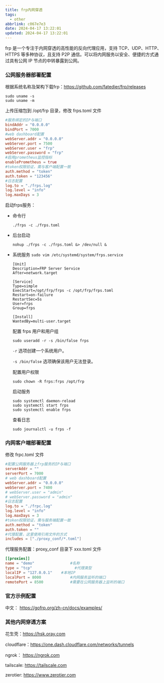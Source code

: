 ```yaml
---
title: frp内网穿透
tags:
  - other
abbrlink: c067e7e3
date: 2024-04-17 13:22:01
updated: 2024-04-17 13:22:01
---
```


frp 是一个专注于内网穿透的高性能的反向代理应用，支持 TCP、UDP、HTTP、HTTPS 等多种协议，且支持 P2P 通信。可以将内网服务以安全、便捷的方式通过具有公网 IP 节点的中转暴露到公网。

### 公网服务器部署配置

根据系统名称及架构下载frp：https://github.com/fatedier/frp/releases

```shell
sudo uname -s
sudo uname -m
```

上传压缩包到 /opt/frp 目录，修改 frps.toml 文件

```toml
#服务绑定的IP与端口
bindAddr = "0.0.0.0"
bindPort = 7000
#web dashboard配置
webServer.addr = "0.0.0.0"
webServer.port = 7500
webServer.user = "frp"
webServer.password = "frp"
#启用prometheus监控指标
enablePrometheus = true
#token权限验证，需与客户端配置一致
auth.method = "token"
auth.token = "123456"
#日志配置
log.to = "./frps.log"
log.level = "info"
log.maxDays = 3
```

启动frps服务：

- 命令行

  ```shell
  ./frps -c ./frps.toml
  ```

- 后台启动

  ```shell
  nohup ./frps -c ./frps.toml &> /dev/null &
  ```

- 系统服务 `sudo vim /etc/systemd/system/frps.service` 

  ```shell
  [Unit]
  Description=FRP Server Service
  After=network.target
  
  [Service]
  Type=simple
  ExecStart=/opt/frp/frps -c /opt/frp/frps.toml
  Restart=on-failure
  RestartSec=5s
  User=frps
  Group=frps
  
  [Install]
  WantedBy=multi-user.target
  ```

  配置 frps 用户和用户组

  ```shell
  sudo useradd -r -s /bin/false frps
  ```

  `-r` 选项创建一个系统用户。

  `-s /bin/false`  选项确保该用户无法登录。

  配置用户权限

  ```shell
  sudo chown -R frps:frps /opt/frp
  ```

  启动服务

  ```shell
  sudo systemctl daemon-reload
  sudo systemctl start frps
  sudo systemctl enable frps
  ```

  查看日志

  ```shell
  sudo journalctl -u frps -f
  ```

### 内网客户端部署配置

修改 frpc.toml 文件

```toml
#配置公网服务器上frp服务的IP与端口
serverAddr = ""
serverPort = 7000
# web dashboard配置
webServer.addr = "0.0.0.0"
webServer.port = 7400
# webServer.user = "admin"
# webServer.password = "admin"
#日志配置
log.to = "./frpc.log"
log.level = "info"
log.maxDays = 3
#token权限验证，需与服务端配置一致
auth.method = "token"
auth.token = ""
#代理配置，这里使用引用文件的方式
includes = ["./proxy_conf/*.toml"]
```

代理服务配置：proxy_conf 目录下 xxx.toml 文件

```toml
[[proxies]]
name = "demo"			     #名称
type = "tcp"				   #代理类型
localIP = "127.0.0.1"	 #本地IP
localPort = 8000			 #内网服务监听的端口
remotePort = 8500			 #需要在公网服务器上监听的端口
```

### 官方示例配置

中文： https://gofrp.org/zh-cn/docs/examples/

### 其他内网穿透方案

花生壳：https://hsk.oray.com

cloudflare：https://one.dash.cloudflare.com/networks/tunnels

ngrok： https://ngrok.com

tailscale: https://tailscale.com

zerotier: https://www.zerotier.com